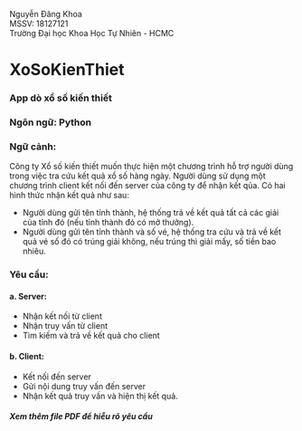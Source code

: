 Nguyễn Đăng Khoa  
MSSV: 18127121  
Trường Đại học Khoa Học Tự Nhiên - HCMC  

# XoSoKienThiet
### App dò xổ số kiến thiết
### Ngôn ngữ: Python  
### Ngữ cảnh:
Công ty Xổ số kiến thiết muốn thực hiện một chương trình hỗ trợ người dùng trong
việc tra cứu kết quả xổ số hàng ngày. Người dùng sử dụng một chương trình client kết
nối đến server của công ty để nhận kết qủa. Có hai hình thức nhận kết quả như sau:
- Người dùng gửi tên tỉnh thành, hệ thống trả về kết quả tất cả các giải của tỉnh đó
(nếu tỉnh thành đó có mở thưởng).
- Người dùng gửi tên tỉnh thành và số vé, hệ thống tra cứu và trả về kết quả vé số
đó có trúng giải không, nếu trúng thì giải mấy, số tiền bao nhiêu.
### Yêu cầu:
#### a. Server:
- Nhận kết nối từ client
- Nhận truy vấn từ client
- Tìm kiếm và trả về kết quả cho client
#### b. Client:
- Kết nối đến server
- Gửi nội dung truy vấn đến server
- Nhận kết quả truy vấn và hiện thị kết quả.

##### Xem thêm file PDF để hiễu rõ yêu cầu
